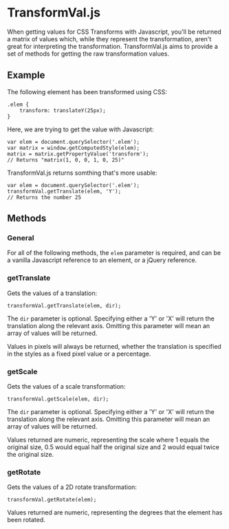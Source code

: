 # TransformVal.js

When getting values for CSS Transforms with Javascript, you'll be returned a matrix of values which, while they represent the transformation, aren't great for interpreting the transformation. TransformVal.js aims to provide a set of methods for getting the raw transformation values.

## Example

The following element has been transformed using CSS:

    .elem { 
	    transform: translateY(25px); 
	}

Here, we are trying to get the value with Javascript:

	var elem = document.querySelector('.elem');
	var matrix = window.getComputedStyle(elem);
	matrix = matrix.getPropertyValue('transform');
	// Returns "matrix(1, 0, 0, 1, 0, 25)"

TransformVal.js returns somthing that's more usable:

	var elem = document.querySelector('.elem');
	transformVal.getTranslate(elem, 'Y');
	// Returns the number 25

## Methods

### General

For all of the following methods, the `elem` parameter is required, and can be a vanilla Javascript reference to an element, or a jQuery reference.

### getTranslate

Gets the values of a translation:

	transformVal.getTranslate(elem, dir);

The `dir` parameter is optional. Specifying either a 'Y' or 'X' will return the translation along the relevant axis. Omitting this parameter will mean an array of values will be returned.

Values in pixels will always be returned, whether the translation is specified in the styles as a fixed pixel value or a percentage.

### getScale

Gets the values of a scale transformation:

	transformVal.getScale(elem, dir);
	
The `dir` parameter is optional. Specifying either a 'Y' or 'X' will return the translation along the relevant axis. Omitting this parameter will mean an array of values will be returned.

Values returned are numeric, representing the scale where 1 equals the original size, 0.5 would equal half the original size and 2 would equal twice the original size.

### getRotate

Gets the values of a 2D rotate transformation:

	transformVal.getRotate(elem);
	
Values returned are numeric, representing the degrees that the element has been rotated.